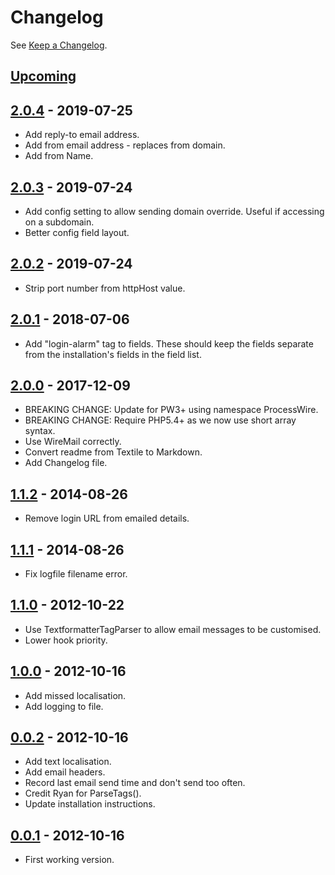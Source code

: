 # **Changelog**

See [Keep a Changelog].


## [Upcoming]


## [2.0.4] - 2019-07-25
- Add reply-to email address.
- Add from email address - replaces from domain.
- Add from Name.


## [2.0.3] - 2019-07-24
- Add config setting to allow sending domain override. Useful if accessing on a subdomain.
- Better config field layout.


## [2.0.2] - 2019-07-24
- Strip port number from httpHost value.


## [2.0.1] - 2018-07-06
- Add "login-alarm" tag to fields. These should keep the fields separate from the installation's fields in the field
  list.


## [2.0.0] - 2017-12-09
- BREAKING CHANGE: Update for PW3+ using namespace ProcessWire.
- BREAKING CHANGE: Require PHP5.4+ as we now use short array syntax.
- Use WireMail correctly.
- Convert readme from Textile to Markdown.
- Add Changelog file.


## [1.1.2] - 2014-08-26
- Remove login URL from emailed details.


## [1.1.1] - 2014-08-26
- Fix logfile filename error.


## [1.1.0] - 2012-10-22
- Use TextformatterTagParser to allow email messages to be customised.
- Lower hook priority.


## [1.0.0] - 2012-10-16
- Add missed localisation.
- Add logging to file.


## [0.0.2] - 2012-10-16
- Add text localisation.
- Add email headers.
- Record last email send time and don't send too often.
- Credit Ryan for ParseTags().
- Update installation instructions.


## [0.0.1] - 2012-10-16
- First working version.


[Semantic Versioning]: https://semver.org/spec/v2.0.0.html
[Keep a Changelog]:    http://keepachangelog.com/en/1.0.0/
[Upcoming]: https://github.com/netcarver/PW-SessionLoginAlarm/compare/2.0.4...HEAD
[2.0.4]: https://github.com/netcarver/PW-SessionLoginAlarm/compare/2.0.3...2.0.4
[2.0.3]: https://github.com/netcarver/PW-SessionLoginAlarm/compare/2.0.2...2.0.3
[2.0.2]: https://github.com/netcarver/PW-SessionLoginAlarm/compare/2.0.1...2.0.2
[2.0.1]: https://github.com/netcarver/PW-SessionLoginAlarm/compare/2.0.0...2.0.1
[2.0.0]: https://github.com/netcarver/PW-SessionLoginAlarm/compare/1.1.2...2.0.0
[1.1.2]: https://github.com/netcarver/PW-SessionLoginAlarm/compare/1.1.1...1.1.2
[1.1.1]: https://github.com/netcarver/PW-SessionLoginAlarm/compare/1.1.0...1.1.1
[1.1.0]: https://github.com/netcarver/PW-SessionLoginAlarm/compare/1.0.0...1.1.0
[1.0.0]: https://github.com/netcarver/PW-SessionLoginAlarm/compare/0.0.2...1.0.0
[0.0.2]: https://github.com/netcarver/PW-SessionLoginAlarm/compare/0.0.1...0.0.2
[0.0.1]: https://github.com/netcarver/PW-SessionLoginAlarm/compare/754963d7344494a70aa920a52a9bcd42d4a8ebd3...0.0.1

